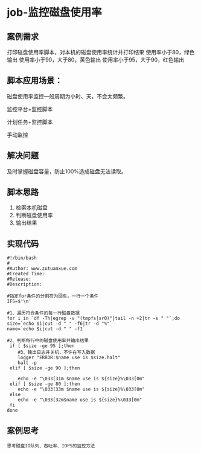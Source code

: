 # job-监控磁盘使用率

## 案例需求

打印磁盘使用率脚本，对本机的磁盘使用率统计并打印结果
使用率小于80，绿色输出
使用率小于90，大于80，黄色输出
使用率小于95，大于90，红色输出

## 脚本应用场景：

磁盘使用率监控一般周期为小时、天，不会太频繁。

监控平台+监控脚本

计划任务+监控脚本

手动监控

## 解决问题

及时掌握磁盘容量，防止100%造成磁盘无法读取。

## 脚本思路

1. 检索本机磁盘
2. 判断磁盘使用率
3. 输出结果

## 实现代码

```
#!/bin/bash
# 
#Author: www.zutuanxue.com
#Created Time: 
#Release: 
#Description: 

#指定for条件的分割符为回车，一行一个条件
IFS=$'\n'

#1、遍历符合条件的每一行磁盘数据
for i in `df -Th|egrep -v "(tmpfs|sr0)"|tail -n +2|tr -s " "`;do
size=`echo $i|cut -d " " -f6|tr -d "%"`
name=`echo $i|cut -d " " -f1`

#2、判断每行中的磁盘使用率并输出结果
 if [ $size -ge 95 ];then
    #3、输出日志并关机，不许在写入数据
    logger "ERROR:$name use is $size.halt"
    halt -p
 elif [ $size -ge 90 ];then
 
    echo -e "\033[31m $name use is ${size}%\033[0m"
 elif [ $size -ge 80 ];then
    echo -e "\033[33m $name use is ${size}%\033[0m"
 else
    echo -e "\033[32m$name use is ${size}%\033[0m"
 fi
done
```

## 案例思考

```
思考磁盘IO队列、吞吐率、IOPS的监控方法
```